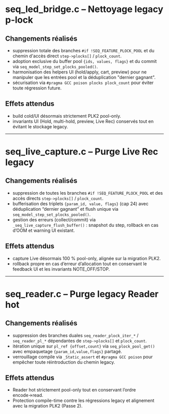 # seq_led_bridge.c – Nettoyage legacy p-lock

## Changements réalisés
- suppression totale des branches `#if !SEQ_FEATURE_PLOCK_POOL` et du chemin d'accès direct `step->plocks[]` / `plock_count`.
- adoption exclusive du buffer pool `{ids, values, flags}` et du commit via `seq_model_step_set_plocks_pooled()`.
- harmonisation des helpers UI (hold/apply, cart, preview) pour ne manipuler que les entrées pool et la déduplication "dernier gagnant".
- sécurisation via `#pragma GCC poison plocks plock_count` pour éviter toute régression future.

## Effets attendus
- build cold/UI désormais strictement PLK2 pool-only.
- invariants UI (Hold, multi-hold, preview, Live Rec) conservés tout en évitant le stockage legacy.

---

# seq_live_capture.c – Purge Live Rec legacy

## Changements réalisés
- suppression de toutes les branches `#if !SEQ_FEATURE_PLOCK_POOL` et des accès directs `step->plocks[]` / `plock_count`.
- bufferisation des triplets `{param_id, value, flags}` (cap 24) avec déduplication “dernier gagnant” et flush unique via `seq_model_step_set_plocks_pooled()`.
- gestion des erreurs (collect/commit) via `_seq_live_capture_flush_buffer()` : snapshot du step, rollback en cas d’OOM et warning UI existant.

## Effets attendus
- capture Live désormais 100 % pool-only, alignée sur la migration PLK2.
- rollback propre en cas d’erreur d’allocation tout en conservant le feedback UI et les invariants NOTE_OFF/STOP.

---

# seq_reader.c – Purge legacy Reader hot

## Changements réalisés
- suppression des branches duales `seq_reader_plock_iter_*` / `seq_reader_pl_*` dépendantes de `step->plocks[]` et `plock_count`.
- itération unique sur `pl_ref {offset,count}` via `seq_plock_pool_get()` avec empaquetage `{param_id,value,flags}` partagé.
- verrouillage compile via `_Static_assert` et `#pragma GCC poison` pour empêcher toute réintroduction du chemin legacy.

## Effets attendus
- Reader hot strictement pool-only tout en conservant l’ordre encode→read.
- Protection compile-time contre les régressions legacy et alignement avec la migration PLK2 (Passe 2).
